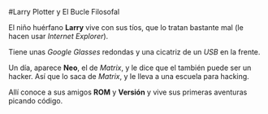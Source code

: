 #Larry Plotter y El Bucle Filosofal

El niño huérfano **Larry** vive con sus tíos, que lo tratan bastante mal (le hacen usar *Internet Explorer*).

Tiene unas *Google Glasses* redondas y una cicatriz de un *USB* en la frente.

Un día, aparece **Neo**, el de *Matrix*, y le dice que el también puede ser un hacker.
Así que lo saca de *Matrix*, y le lleva a una escuela para hacking.

Allí conoce a sus amigos **ROM** y **Versión** y vive sus primeras aventuras picando código.
